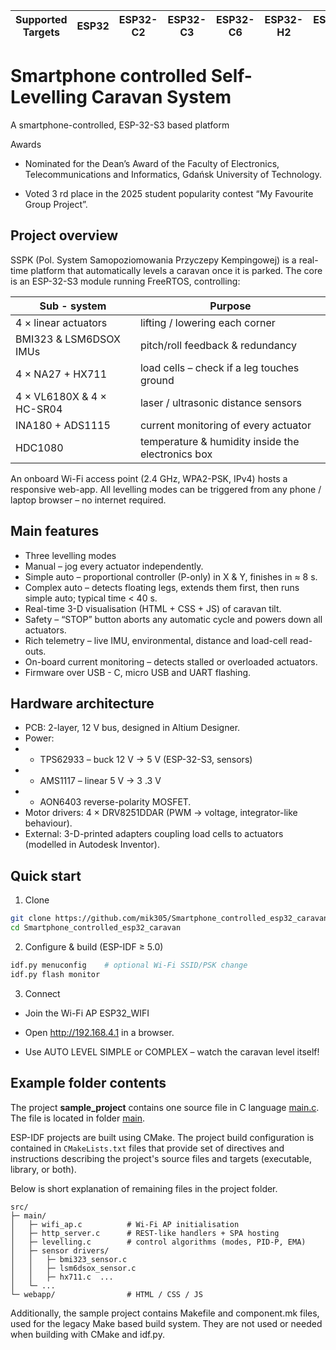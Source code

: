 | Supported Targets | ESP32 | ESP32-C2 | ESP32-C3 | ESP32-C6 | ESP32-H2 | ESP32-P4 | ESP32-S2 | ESP32-S3 |
| ----------------- | ----- | -------- | -------- | -------- | -------- | -------- | -------- | -------- |

# Smartphone controlled Self-Levelling Caravan System

A smartphone-controlled, ESP-32-S3 based platform

Awards

- Nominated for the Dean’s Award of the Faculty of Electronics, Telecommunications and Informatics, Gdańsk University of Technology.

- Voted 3 rd place in the 2025 student popularity contest “My Favourite Group Project”.

## Project overview
SSPK (Pol. System Samopoziomowania Przyczepy Kempingowej) is a real-time platform that
automatically levels a caravan once it is parked.
The core is an ESP-32-S3 module running FreeRTOS, controlling:

| Sub - system	           | Purpose|
| ------ | ----------- |
| 4 × linear actuators	| lifting / lowering each corner|
| BMI323 & LSM6DSOX IMUs| pitch/roll feedback & redundancy|
| 4 × NA27 + HX711	| load cells – check if a leg touches ground|
| 4 × VL6180X & 4 × HC-SR04| laser / ultrasonic distance sensors |
| INA180 + ADS1115	| current monitoring of every actuator|
| HDC1080	| temperature & humidity inside the electronics box|

An onboard Wi-Fi access point (2.4 GHz, WPA2-PSK, IPv4) hosts a responsive web-app.
All levelling modes can be triggered from any phone / laptop browser – no internet required.

## Main features
- Three levelling modes
- Manual – jog every actuator independently.
- Simple auto – proportional controller (P-only) in X & Y, finishes in ≈ 8 s.
- Complex auto – detects floating legs, extends them first, then runs simple auto; typical time < 40 s.
- Real-time 3-D visualisation (HTML + CSS + JS) of caravan tilt.
- Safety – “STOP” button aborts any automatic cycle and powers down all actuators.
- Rich telemetry – live IMU, environmental, distance and load-cell read-outs.
- On-board current monitoring – detects stalled or overloaded actuators.
- Firmware over USB - C, micro USB and UART flashing.

## Hardware architecture
- PCB: 2-layer, 12 V bus, designed in Altium Designer.
- Power:
- - TPS62933 – buck 12 V → 5 V (ESP-32-S3, sensors)
- - AMS1117 – linear 5 V → 3 .3 V
- - AON6403 reverse-polarity MOSFET.
- Motor drivers: 4 × DRV8251DDAR (PWM → voltage, integrator-like behaviour).
- External: 3-D-printed adapters coupling load cells to actuators (modelled in Autodesk Inventor).

## Quick start 
1. Clone
````bash
git clone https://github.com/mik305/Smartphone_controlled_esp32_caravan
cd Smartphone_controlled_esp32_caravan
````
2. Configure & build (ESP-IDF ≥ 5.0)

````bash
idf.py menuconfig    # optional Wi-Fi SSID/PSK change
idf.py flash monitor
````
3. Connect

- Join the Wi-Fi AP ESP32_WIFI

- Open http://192.168.4.1 in a browser.

- Use AUTO LEVEL SIMPLE or COMPLEX – watch the caravan level itself!





## Example folder contents

The project **sample_project** contains one source file in C language [main.c](main/main.c). The file is located in folder [main](main).

ESP-IDF projects are built using CMake. The project build configuration is contained in `CMakeLists.txt`
files that provide set of directives and instructions describing the project's source files and targets
(executable, library, or both). 

Below is short explanation of remaining files in the project folder.

```
src/
├─ main/
│   ├─ wifi_ap.c          # Wi-Fi AP initialisation
│   ├─ http_server.c      # REST-like handlers + SPA hosting
│   ├─ levelling.c        # control algorithms (modes, PID-P, EMA)
│   ├─ sensor drivers/
│   │   ├─ bmi323_sensor.c
│   │   ├─ lsm6dsox_sensor.c
│   │   ├─ hx711.c  ...
│   └─ ...
└─ webapp/                # HTML / CSS / JS
```
Additionally, the sample project contains Makefile and component.mk files, used for the legacy Make based build system. 
They are not used or needed when building with CMake and idf.py.
